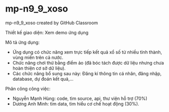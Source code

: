 # mp-n9_9_xoso

mp-n9_9_xoso created by GitHub Classroom

Thiết kế giao diện: Xem demo ứng dụng

Mô tả ứng dụng:
- Ứng dụng có chức năng xem trực tiếp kết quả xổ số từ nhiều tỉnh thành, vùng miền trên cả nước.
- Chức năng chơi thử bằng điểm ảo (đã bóc tách được dữ liệu nhưng chưa hoàn thiện cơ sở dữ liệu).
- Các chức năng bổ sung sau này: Đăng kí thông tin cá nhân, đăng nhập, database, dự đoán kết quả,...

Phân công công việc:
- Nguyễn Mạnh Hùng: code, tìm source, api, thư viện hỗ trợ (70%)
- Dương Anh Minh: tìm data, tìm hiểu cơ chế hoạt động (30%).
